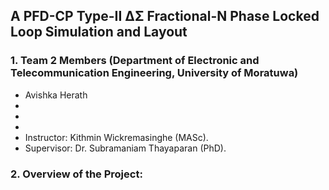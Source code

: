 ## A PFD-CP Type-II ∆Σ Fractional-N Phase Locked Loop Simulation and Layout

### 1. Team 2 Members (Department of Electronic and Telecommunication Engineering, University of Moratuwa)

- Avishka Herath
- 
- 
- 
- Instructor: Kithmin Wickremasinghe (MASc).
- Supervisor: Dr. Subramaniam Thayaparan (PhD).

### 2. Overview of the Project:
